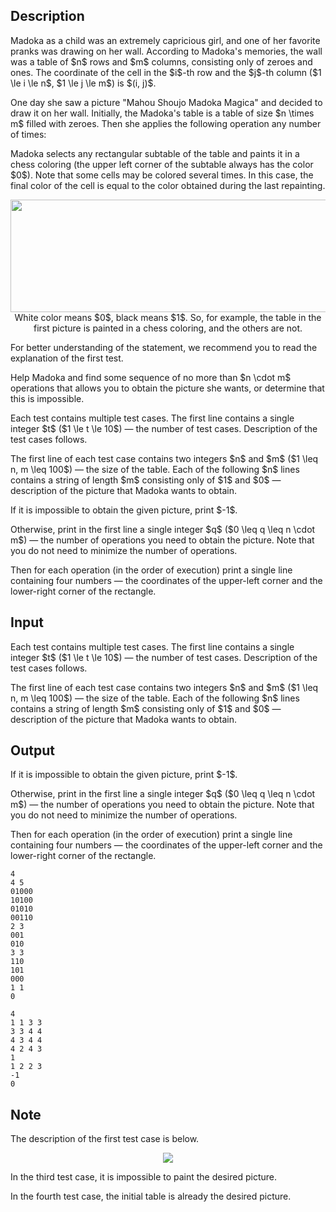 ## Description

<div><p>Madoka as a child was an extremely capricious girl, and one of her favorite pranks was drawing on her wall. According to Madoka's memories, the wall was a table of $n$ rows and $m$ columns, consisting only of zeroes and ones. The coordinate of the cell in the $i$-th row and the $j$-th column ($1 \le i \le n$, $1 \le j \le m$) is $(i, j)$.</p><p>One day she saw a picture "Mahou Shoujo Madoka Magica" and decided to draw it on her wall. Initially, the Madoka's table is a table of size $n \times m$ filled with zeroes. Then she applies the following operation any number of times:</p><p>Madoka selects any rectangular subtable of the table and paints it in a chess coloring (the upper left corner of the subtable always has the color $0$). Note that some cells may be colored several times. In this case, the final color of the cell is equal to the color obtained during the last repainting.</p><center> <img class="tex-graphics" height="180px" src="file://OEChCyEP.png" style="max-width: 100.0%;max-height: 100.0%;" width="643px"> <span class="tex-font-size-small">White color means $0$, black means $1$. So, for example, the table in the first picture is painted in a chess coloring, and the others are not.</span> </center><p>For better understanding of the statement, we recommend you to read the explanation of the first test.</p><p>Help Madoka and find some sequence of no more than $n \cdot m$ operations that allows you to obtain the picture she wants, or determine that this is impossible.</p></div><div class="input-specification"><p>Each test contains multiple test cases. The first line contains a single integer $t$ ($1 \le t \le 10$)&nbsp;— the number of test cases. Description of the test cases follows.</p><p>The first line of each test case contains two integers $n$ and $m$ ($1 \leq n, m \leq 100$)&nbsp;— the size of the table. Each of the following $n$ lines contains a string of length $m$ consisting only of $1$ and $0$&nbsp;— description of the picture that Madoka wants to obtain.</p></div><div class="output-specification"><p>If it is impossible to obtain the given picture, print $-1$.</p><p>Otherwise, print in the first line a single integer $q$ ($0 \leq q \leq n \cdot m$)&nbsp;— the number of operations you need to obtain the picture. Note that you do <span class="tex-font-style-bf">not</span> need to minimize the number of operations.</p><p>Then for each operation (in the order of execution) print a single line containing four numbers&nbsp;— the coordinates of the upper-left corner and the lower-right corner of the rectangle.</p></div>

## Input

<p>Each test contains multiple test cases. The first line contains a single integer $t$ ($1 \le t \le 10$)&nbsp;— the number of test cases. Description of the test cases follows.</p><p>The first line of each test case contains two integers $n$ and $m$ ($1 \leq n, m \leq 100$)&nbsp;— the size of the table. Each of the following $n$ lines contains a string of length $m$ consisting only of $1$ and $0$&nbsp;— description of the picture that Madoka wants to obtain.</p>

## Output

<p>If it is impossible to obtain the given picture, print $-1$.</p><p>Otherwise, print in the first line a single integer $q$ ($0 \leq q \leq n \cdot m$)&nbsp;— the number of operations you need to obtain the picture. Note that you do <span class="tex-font-style-bf">not</span> need to minimize the number of operations.</p><p>Then for each operation (in the order of execution) print a single line containing four numbers&nbsp;— the coordinates of the upper-left corner and the lower-right corner of the rectangle.</p>





```input1
4
4 5
01000
10100
01010
00110
2 3
001
010
3 3
110
101
000
1 1
0
```




```output1
4
1 1 3 3
3 3 4 4
4 3 4 4
4 2 4 3
1
1 2 2 3
-1
0
```



## Note

<p>The description of the first test case is below.</p><center> <img class="tex-graphics" src="file://HBJCyFkR.png" style="max-width: 100.0%;max-height: 100.0%;"> </center><p>In the third test case, it is impossible to paint the desired picture.</p><p>In the fourth test case, the initial table is already the desired picture.</p>
